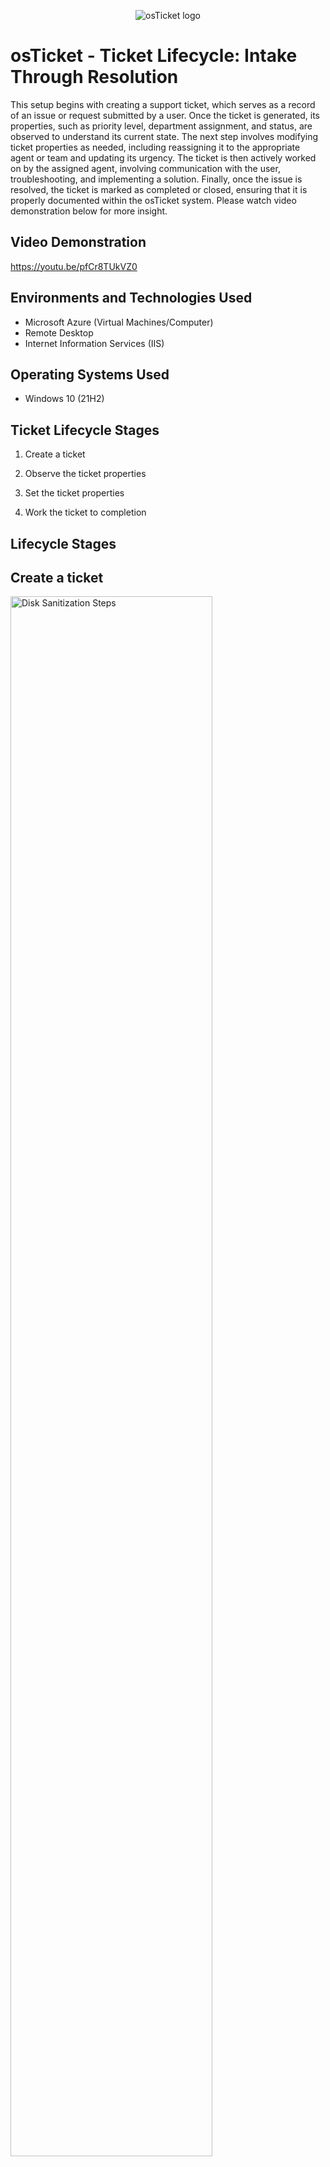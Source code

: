 <p align="center">
<img src="https://i.imgur.com/Clzj7Xs.png" alt="osTicket logo"/>
</p>

<h1>osTicket - Ticket Lifecycle: Intake Through Resolution</h1>
This setup begins with creating a support ticket, which serves as a record of an issue or request submitted by a user. Once the ticket is generated, its properties, such as priority level, department assignment, and status, are observed to understand its current state. The next step involves modifying ticket properties as needed, including reassigning it to the appropriate agent or team and updating its urgency. The ticket is then actively worked on by the assigned agent, involving communication with the user, troubleshooting, and implementing a solution. Finally, once the issue is resolved, the ticket is marked as completed or closed, ensuring that it is properly documented within the osTicket system. Please watch video demonstration below for more insight.<br />


<h2>Video Demonstration</h2>

https://youtu.be/pfCr8TUkVZ0

<h2>Environments and Technologies Used</h2>

- Microsoft Azure (Virtual Machines/Computer)
- Remote Desktop
- Internet Information Services (IIS)

<h2>Operating Systems Used </h2>

- Windows 10</b> (21H2)

<h2>Ticket Lifecycle Stages</h2>

1. Create a ticket

2. Observe the ticket properties

3. Set the ticket properties

4. Work the ticket to completion

<h2>Lifecycle Stages</h2>

<h2>Create a ticket</h2>

<p>
<img src="https://i.imgur.com/DNBjgIr.png" height="80%" width="80%" alt="Disk Sanitization Steps"/>
</p>
<p>
When you create a ticket as an end user, you submit a support request by selecting a help topic, providing details about the issue, and including any necessary attachments. This ticket is then logged into the system, assigned to the appropriate department or agent, and tracked for resolution
</p>
<br />

<h2>Observe the ticket properties</h2>

<p>
<img src="https://i.imgur.com/hrcl2hJ.png" height="80%" width="80%" alt="Disk Sanitization Steps"/>
</p>
<p>
When you observe the ticket properties, you review key details such as ticket status, priority, assigned agent, department, and timestamps for creation and updates. This helps track the progress of the request, ensuring it is handled efficiently and within the defined service level 
</p>
<br />

<h2>Set the ticket properties</h2>

<p>
<img src="https://i.imgur.com/TXAzUZ1.png" height="80%" width="80%" alt="Disk Sanitization Steps"/>
</p>
<p>
When you set the ticket properties, you define or modify key aspects of the ticket, such as its status, priority, assigned agent, or department, to ensure it is routed and managed appropriately. This customization helps to organize the workflow, track progress, and meet response and resolution timelines effectively.
</p>
<br />

<h2>Work the ticket to completion</h2>

<p>
<img src="https://i.imgur.com/EtaL4qh.png" height="80%" width="80%" alt="Disk Sanitization Steps"/>
</p>
<p>
When you work the ticket to completion, you actively engage with the issue by investigating, troubleshooting, and collaborating with the relevant teams or users to find a resolution. Once the problem is resolved, you update the ticket with solutions, mark it as closed, and ensure all necessary documentation is completed.
</p>
<br />
